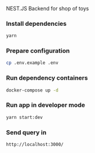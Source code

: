 NEST.JS
Backend for shop of toys

### Install dependencies

```bash
yarn
```

### Prepare configuration

```bash
cp .env.example .env
```

### Run dependency containers

```bash
docker-compose up -d
```

### Run app in developer mode

```bash
yarn start:dev
```

### Send query in

```
http://localhost:3000/
```
